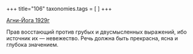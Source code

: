 +++
title="106"
taxonomies.tags = [
]
+++


[Агни-Йога 1929г](/agni/1929)




Прав восстающий против грубых и двусмысленных выражений, ибо источник их — невежество. Речь должна быть прекрасна, ясна и глубока значением.